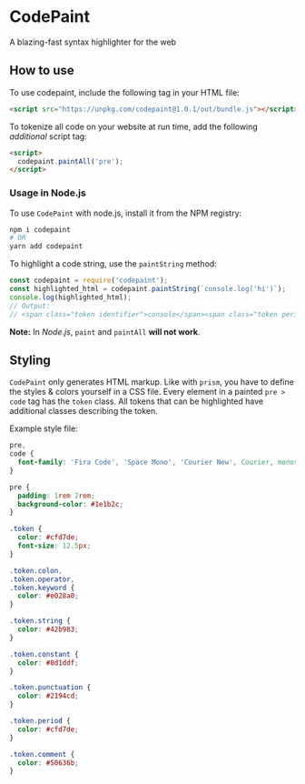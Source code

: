 # CodePaint
A blazing-fast syntax highlighter for the web

## How to use
To use codepaint, include the following tag in your HTML file:
```html
<script src="https://unpkg.com/codepaint@1.0.1/out/bundle.js"></script>
```

To tokenize all code on your website at run time, add the following *additional* script tag:
```html
<script>
  codepaint.paintAll('pre');
</script>
```

### Usage in Node.js
To use `CodePaint` with node.js, install it from the NPM registry:
```bash
npm i codepaint
# OR
yarn add codepaint
```

To highlight a code string, use the `paintString` method:
```js
const codepaint = require('codepaint');
const highlighted_html = codepaint.paintString(`console.log('hi')`);
console.log(highlighted_html);
// Output:
// <span class="token identifier">console</span><span class="token period punctuation">.</span><span class="token identifier">log</span><span class="token left-parenthesis punctuation">(</span><span class="token string">'hi'</span><span class="token right-parenthesis punctuation">)</span>
```

**Note:**
In *Node.js*, `paint` and `paintAll` **will not work**.

## Styling
`CodePaint` only generates HTML markup. Like with `prism`, you have to define the styles & colors yourself in a CSS file. Every element in a painted `pre > code` tag has the `token` class. All tokens that can be highlighted have additional classes describing the token.

Example style file:
```css
pre,
code {
  font-family: 'Fira Code', 'Space Mono', 'Courier New', Courier, monospace;
}

pre {
  padding: 1rem 2rem;
  background-color: #1e1b2c;
}

.token {
  color: #cfd7de;
  font-size: 12.5px;
}

.token.colon,
.token.operator,
.token.keyword {
  color: #e028a0;
}

.token.string {
  color: #42b983;
}

.token.constant {
  color: #8d1ddf;
}

.token.punctuation {
  color: #2194cd;
}

.token.period {
  color: #cfd7de;
}

.token.comment {
  color: #50636b;
}
```